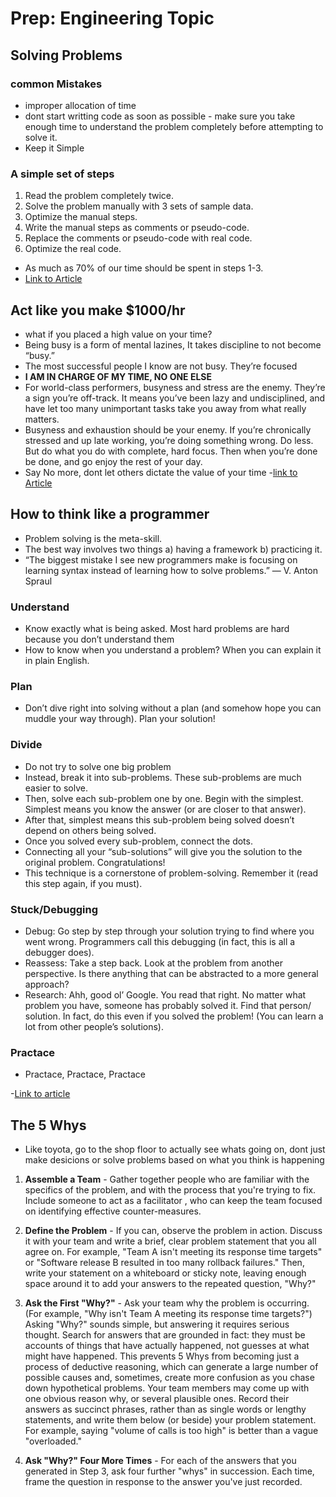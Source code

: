 # Prep: Engineering Topic

## Solving Problems

### common Mistakes

-  improper allocation of time
- dont start writting code as soon as possible - make sure you take enough time to understand the problem completely before attempting to solve it.
- Keep it Simple

### A simple set of steps

1. Read the problem completely twice.
1. Solve the problem manually with 3 sets of sample data.
1. Optimize the manual steps.
1. Write the manual steps as comments or pseudo-code.
1. Replace the comments or pseudo-code with real code.
1. Optimize the real code.

- As much as 70% of our time should be spent in steps 1-3.
- [Link to Article](https://simpleprogrammer.com/solving-problems-breaking-it-down/)

## Act like you make $1000/hr

- what if you placed a high value on your time?
- Being busy is a form of mental lazines, It takes discipline to not become “busy.”
- The most successful people I know are not busy. They’re focused
- **I AM IN CHARGE OF MY TIME, NO ONE ELSE**
- For world-class performers, busyness and stress are the enemy. They’re a sign you’re off-track. It means you’ve been lazy and undisciplined, and have let too many unimportant tasks take you away from what really matters.
- Busyness and exhaustion should be your enemy. If you’re chronically stressed and up late working, you’re doing something wrong. Do less. But do what you do with complete, hard focus. Then when you’re done be done, and go enjoy the rest of your day.
- Say No more, dont let others dictate the value of your time
-[link to Article](https://medium.com/swlh/pretend-your-time-is-worth-1-000-hour-and-youll-become-100x-more-productive-f04628bb3e6d)

## How to think like a programmer

- Problem solving is the meta-skill.
- The best way involves two things
  a) having a framework
  b) practicing it.
- “The biggest mistake I see new programmers make is focusing on learning syntax instead of learning how to solve problems.” — V. Anton Spraul

### Understand

- Know exactly what is being asked. Most hard problems are hard because you don’t understand them
- How to know when you understand a problem? When you can explain it in plain English.

### Plan

- Don’t dive right into solving without a plan (and somehow hope you can muddle your way through). Plan your solution!

### Divide

- Do not try to solve one big problem
- Instead, break it into sub-problems. These sub-problems are much easier to solve.
- Then, solve each sub-problem one by one. Begin with the simplest. Simplest means you know the answer (or are closer to that answer).
- After that, simplest means this sub-problem being solved doesn’t depend on others being solved.
- Once you solved every sub-problem, connect the dots.
- Connecting all your “sub-solutions” will give you the solution to the original problem. Congratulations!
- This technique is a cornerstone of problem-solving. Remember it (read this step again, if you must).

### Stuck/Debugging

- Debug: Go step by step through your solution trying to find where you went wrong. Programmers call this debugging (in fact, this is all a debugger does).
- Reassess: Take a step back. Look at the problem from another perspective. Is there anything that can be abstracted to a more general approach?
- Research: Ahh, good ol’ Google. You read that right. No matter what problem you have, someone has probably solved it. Find that person/ solution. In fact, do this even if you solved the problem! (You can learn a lot from other people’s solutions).

### Practace

- Practace, Practace, Practace

-[Link to article](https://www.freecodecamp.org/news/how-to-think-like-a-programmer-lessons-in-problem-solving-d1d8bf1de7d2/)

## The 5 Whys

- Like toyota, go to the shop floor to actually see whats going on, dont just make desicions or solve problems based on what you think is happening

1. **Assemble a Team** - Gather together people who are familiar with the specifics of the problem, and with the process that you're trying to fix. Include someone to act as a facilitator , who can keep the team focused on identifying effective counter-measures.

1. **Define the Problem** - If you can, observe the problem in action. Discuss it with your team and write a brief, clear problem statement that you all agree on. For example, "Team A isn't meeting its response time targets" or "Software release B resulted in too many rollback failures." Then, write your statement on a whiteboard or sticky note, leaving enough space around it to add your answers to the repeated question, "Why?"

1. **Ask the First "Why?"** - Ask your team why the problem is occurring. (For example, "Why isn't Team A meeting its response time targets?") Asking "Why?" sounds simple, but answering it requires serious thought. Search for answers that are grounded in fact: they must be accounts of things that have actually happened, not guesses at what might have happened.
This prevents 5 Whys from becoming just a process of deductive reasoning, which can generate a large number of possible causes and, sometimes, create more confusion as you chase down hypothetical problems. Your team members may come up with one obvious reason why, or several plausible ones. Record their answers as succinct phrases, rather than as single words or lengthy statements, and write them below (or beside) your problem statement. For example, saying "volume of calls is too high" is better than a vague "overloaded."

1. **Ask "Why?" Four More Times** - For each of the answers that you generated in Step 3, ask four further "whys" in succession. Each time, frame the question in response to the answer you've just recorded.